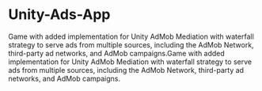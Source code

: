 # Unity-Ads-App
 
Game with added implementation for Unity AdMob Mediation with waterfall strategy to serve ads from multiple sources, including the AdMob Network, third-party ad networks, and AdMob campaigns.Game with added implementation for Unity AdMob Mediation with waterfall strategy to serve ads from multiple sources, including the AdMob Network, third-party ad networks, and AdMob campaigns.
